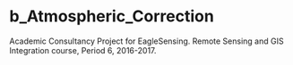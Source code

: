 # b_Atmospheric_Correction
Academic Consultancy Project for EagleSensing. Remote Sensing and GIS Integration course, Period 6, 2016-2017.
